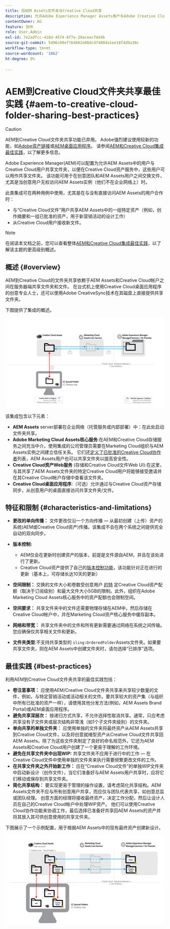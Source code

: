 ```yaml
---
title: 将AEM Assets文件夹与Creative Cloud共享
description: 允许Adobe Experience Manager Assets用户与Adobe Creative Cloud用户交换资产文件夹的配置和最佳实践。
contentOwner: AG
feature: 协作
role: User,Admin
exl-id: 7e2adfcc-410d-4574-8f7e-39aceecfdd4b
source-git-commit: 5d96c09ef764b02e08dcdf480da1ee18f4d9a30c
workflow-type: tm+mt
source-wordcount: '1062'
ht-degree: 0%

---
```


# AEM到Creative Cloud文件夹共享最佳实践 {#aem-to-creative-cloud-folder-sharing-best-practices}

>[!CAUTION]
>
>AEM到Creative Cloud文件夹共享功能已弃用。 Adobe强烈建议使用较新的功能，如[Adobe资产链接](https://helpx.adobe.com/enterprise/admin-guide.html/enterprise/using/adobe-asset-link.ug.html)或[AEM桌面应用程序](https://experienceleague.adobe.com/docs/experience-manager-desktop-app/using/using.html)。 请参阅[AEM和Creative Cloud集成最佳实践](/help/assets/aem-cc-integration-best-practices.md)，以了解更多信息。

Adobe Experience Manager(AEM)可以配置为允许AEM Assets中的用户与Creative Cloud用户共享文件夹，以便在Creative Cloud资产服务中，这些用户可以用作共享文件夹。 该功能可用于在创意团队和AEM Assets用户之间交换文件，尤其是当创意用户无权访问AEM Assets实例（他们不在企业网络上）时。

此类集成可在两种用例中使用，尤其是在与没有直接访问AEM Assets的用户合作时：

* 与“Creative Cloud文件”用户共享AEM Assets中的一组特定资产（例如，创作摘要和一组已批准的资产，用于新营销活动的设计工作）
* 从Creative Cloud用户接收新文件。

>[!NOTE]
>
>在阅读本文档之前，您可以查看整体[AEM和Creative Cloud集成最佳实践](aem-cc-integration-best-practices.md)，以了解该主题的更高级别概述。

## 概述 {#overview}

AEM到Creative Cloud的文件夹共享依赖于AEM Assets和Creative Cloud帐户之间在服务器端共享文件夹和文件。 在台式机上使用Creative Cloud桌面应用程序的创意专业人士，还可以使用Adobe CreativeSync技术在其磁盘上直接提供共享文件夹。

下图提供了集成的概述。

![chlimage_1-406](assets/chlimage_1-406.png)

该集成包含以下元素：

* **AEM Assets** server部署在企业网络（托管服务或内部部署）中：在此处启动文件夹共享。
* **Adobe Marketing Cloud Assets核心服务**:在AEM和Creative Cloud存储服务之间充当中介。使用集成的公司管理员需要在Marketing Cloud组织与AEM Assets实例之间建立信任关系。 它们还[定义了已批准的Creative Cloud协作者](https://experienceleague.adobe.com/docs/core-services/interface/assets/t-admin-add-cc-user.html?lang=en#assets)列表，AEM Assets用户也可以共享文件夹以提高安全性。
* **Creative Cloud资产Web服务** (存储和Creative Cloud文件Web UI):在这里，与其共享了AEM Assets文件夹的特定Creative Cloud用户将能够接受邀请并在其Creative Cloud帐户存储中查看该文件夹。
* **Creative Cloud桌面应用程序**:（可选）允许通过与Creative Cloud资产存储同步，从创意用户的桌面直接访问共享文件夹/文件。

## 特征和限制 {#characteristics-and-limitations}

* **更改的单向传播：** 文件更改仅沿一个方向传播 — 从最初创建（上传）资产的系统(AEM或Creative Cloud资产)传播。该集成不会在两个系统之间提供完全自动的双向同步。

* **版本控制:**

   * AEM仅会在更新时创建资产的版本，前提是文件源自AEM，并且在该处进行了更新。
   * Creative Cloud资产提供了自己的[版本控制功能](https://helpx.adobe.com/creative-cloud/help/versioning-faq.html)，该功能针对正在进行的更新（基本上，可存储长达10天的更新）

* **空间限制：** 交换的文件大小和卷数受创意用户 [的特](https://helpx.adobe.com/creative-cloud/kb/file-storage-quota.html) 定Creative Cloud资产配额（取决于订阅级别）和最大文件大小5GB的限制。此外，组织在Adobe Marketing Cloud Assets核心服务中的资产配额也会限制空间。

* **空间要求：** 共享文件夹中的文件还需要物理存储在AEM中，然后存储在Creative Cloud帐户中，并在Marketing Cloud资产核心服务中缓存副本。
* **网络和带宽：** 共享文件夹中的文件和所有更新需要通过网络在系统之间传输。您应确保仅共享相关文件和更新。
* **文件夹类型**:不支持共享类型的 `sling:OrderedFolder`Assets文件夹。如果要共享文件夹，则在AEM Assets中创建文件夹时，请勿选择“已排序”选项。

## 最佳实践 {#best-practices}

利用AEM到Creative Cloud文件夹共享的最佳实践包括：

* **卷注意事项：** 应使用AEM/Creative Cloud文件夹共享来共享较少数量的文件，例如，与特定营销活动或活动相关的文件。要共享较大的资产集（与组织中所有已批准的资产一样），请使用其他分发方法(例如，AEM Assets Brand Portal)或AEM桌面应用程序。
* **避免共享深层次：** 按递归方式共享，不允许选择性取消共享。通常，只应考虑共享没有子文件夹或层次结构非常浅（如1个子文件夹级别）的文件夹。
* **单向共享的单独文件夹：** 应使用单独的文件夹将最终资产从AEM Assets共享到Creative Cloud文件，以及将创意就绪型资产从Creative Cloud文件共享回AEM Assets。除了为这些文件夹制定了良好的命名规范外，它还为AEM Assets和Creative Cloud用户创建了一个更易于理解的工作环境。
* **避免在共享文件夹中出现WIP:** 共享文件夹不应用于进行中的工作 — 在Creative Cloud文件中使用单独的文件夹来执行需要频繁更改文件的工作。
* **在共享文件夹之外开始新工作：** 应在“Creative Cloud文件”的单独WIP文件夹中启动新设计（创作文件），当它们准备好与AEM Assets用户共享时，应将它们移动或保存到共享文件夹。
* **简化共享结构：** 要实现更易于管理的操作设置，请考虑简化共享结构。AEM Assets文件夹不应与所有创意用户共享，而应仅与团队代表共享，如创意总监或团队经理。 创意方面的经理将接收最终资产，决定工作分配，然后让设计人员在自己的Creative Cloud帐户中处理WIP资产。 他们可以使用Creative Cloud协作功能来协调工作，最后选择已准备好共享回AEM Assets的资产并将其放入其可供创意使用的共享文件夹。

下图展示了一个示例配置，用于根据AEM Assets中的现有最终资产创建新设计。

![chlimage_1-407](assets/chlimage_1-407.png)
